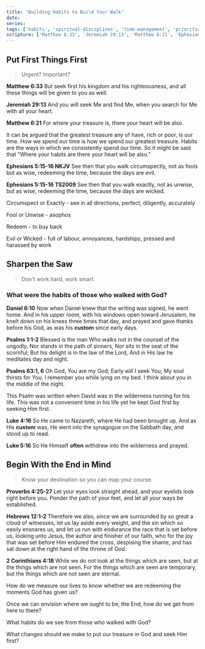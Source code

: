 ```yaml
---
title: "Building Habits to Build Your Walk"
date: 
series: 
tags: ['habits', 'spiritual-disciplines', 'time-management', 'priorities', 'spiritual-formation']
scripture: ['Matthew 6:33', 'Jeremiah 29:13', 'Matthew 6:21', 'Ephesians 5:15-16', 'Daniel 6:10', 'Psalm 1:1-2', 'Psalm 63:1-6', 'Luke 4:16', 'Luke 5:16', 'Proverbs 4:25-27', 'Hebrews 12:1-2', '2 Corinthians 4:18']
---
```


## Put First Things First

> Urgent? Important?

**Matthew 6:33**
But seek first his kingdom and his righteousness, and all these things will be given to you as well.

**Jeremiah 29:13**
And you will seek Me and find Me, when you search for Me with all your heart.

**Matthew 6:21**
For where your treasure is, there your heart will be also.

It can be argued that the greatest treasure any of have, rich or poor, is our time. How we spend our time is how we spend our greatest treasure. Habits are the ways in which we consistently spend our time. So it might be said that "Where your habits are there your heart will be also."

**Ephesians 5:15-16 NKJV**
See then that you walk circumspectly, not as fools but as wise, redeeming the time, because the days are evil.

**Ephesians 5:15-16 TS2009**
See then that you walk exactly, not as unwise, but as wise, redeeming the time, because the days are wicked.

Circumspect or Exactly - see in all directions, perfect, diligently, accurately

Fool or Unwise - asophos

Redeem - to buy back

Evil or Wicked - full of labour, annoyances, hardships, pressed and harassed by work

## Sharpen the Saw

> Don't work hard, work smart.

### What were the habits of those who walked with God?

**Daniel 6:10**
Now when Daniel knew that the writing was signed, he went home. And in his upper room, with his windows open toward Jerusalem, he knelt down on his knees three times that day, and prayed and gave thanks before his God, as was his **custom** since early days.

**Psalms 1:‭1-2**
Blessed is the man
Who walks not in the counsel of the ungodly,
Nor stands in the path of sinners,
Nor sits in the seat of the scornful;
But his delight is in the law of the Lord,
And in His law he meditates day and night.

**Psalms‬ ‭63:1, 6**
Oh God, You are my God; Early will I seek You; My soul thirsts for You. I remember you while lying on my bed. I think about you in the middle of the night.

This Psalm was written when David was in the wilderness running for his life. This was not a convenient time in his life yet he kept God first by seeking Him first.

**Luke 4:16**
So He came to Nazareth, where He had been brought up. And as His **custom** was, He went into the synagogue on the Sabbath day, and stood up to read.

**Luke 5:16**
So He Himself **often** withdrew into the wilderness and prayed.

## Begin With the End in Mind

> Know your destination so you can map your course.

**Proverbs 4:25-27**
Let your eyes look straight ahead, and your eyelids look right before you. Ponder the path of your feet, and let all your ways be established.

**Hebrews 12:1-2** 
Therefore we also, since we are surrounded by so great a cloud of witnesses, let us lay aside every weight, and the sin which so easily ensnares us, and let us run with endurance the race that is set before us, looking unto Jesus, the author and finisher of our faith, who for the joy that was set before Him endured the cross, despising the shame, and has sat down at the right hand of the throne of God.

**2 Corinthians 4:18**
While we do not look at the things which are seen, but at the things which are not seen. For the things which are seen are temporary, but the things which are not seen are eternal.


How do we measure our lives to know whether we are redeeming the moments God has given us?

Once we can envision where we ought to be, the End, how do we get from here to there?

What habits do we see from those who walked with God?

What changes should we make to put our treasure in God and seek Him first?
